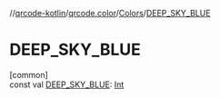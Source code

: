 //[qrcode-kotlin](../../../index.md)/[qrcode.color](../index.md)/[Colors](index.md)/[DEEP_SKY_BLUE](-d-e-e-p_-s-k-y_-b-l-u-e.md)

# DEEP_SKY_BLUE

[common]\
const val [DEEP_SKY_BLUE](-d-e-e-p_-s-k-y_-b-l-u-e.md): [Int](https://kotlinlang.org/api/latest/jvm/stdlib/kotlin/-int/index.html)
